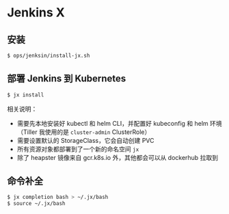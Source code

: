 # Jenkins X


## 安装

```bash
$ ops/jenksin/install-jx.sh
```


## 部署 Jenkins 到 Kubernetes

```bash
$ jx install
```

相关说明：

  * 需要先本地安装好 kubectl 和 helm CLI，并配置好 kubeconfig 和 helm 环境（Tiller 我使用的是 `cluster-admin` ClusterRole）
  * 需要设置默认的 StorageClass，它会自动创建 PVC
  * 所有资源对象都部署到了一个新的命名空间 `jx`
  * 除了 heapster 镜像来自 gcr.k8s.io 外，其他都会可以从 dockerhub 拉取到



## 命令补全

```bash
$ jx completion bash > ~/.jx/bash
$ source ~/.jx/bash 
```
